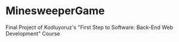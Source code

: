 # MinesweeperGame
Final Project of Kodluyoruz's "First Step to Software: Back-End Web Development" Course

